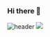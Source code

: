 ### Hi there 👋
![header](https://YEBEEN.app/api?type=shark&color=auto&height=300&section=header&text=capsule%20render&fontSize=90)
<img src="https://img.shields.io/badge/Python-3776AB?style=flat&logo=Python&logoColor=white"/>
<!--
**yebin113/yebin113** is a ✨ _special_ ✨ repository because its `README.md` (this file) appears on your GitHub profile.

Here are some ideas to get you started:

- 🔭 I’m currently working on ...
- 🌱 I’m currently learning ...
- 👯 I’m looking to collaborate on ...
- 🤔 I’m looking for help with ...
- 💬 Ask me about ...
- 📫 How to reach me: ...
- 😄 Pronouns: ...
- ⚡ Fun fact: ...
-->

